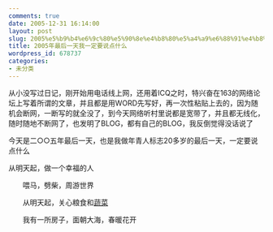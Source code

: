 ```yaml
---
comments: true
date: 2005-12-31 16:14:00
layout: post
slug: 2005%e5%b9%b4%e6%9c%80%e5%90%8e%e4%b8%80%e5%a4%a9%e6%88%91%e4%b8%80%e5%ae%9a%e8%a6%81%e8%af%b4%e7%82%b9%e4%bb%80%e4%b9%88
title: 2005年最后一天我一定要说点什么
wordpress_id: 678737
categories:
- 未分类
---
```


从小没写过日记，刚开始用电话线上网，还用着ICQ之时，特兴奋在163的网络论坛上写着所谓的文章，并且都是用WORD先写好，再一次性粘贴上去的，因为随机会断网，一断写的就全没了，到今天网络听村里说都是宽带了，并且都无线化，随时随地不断网了，也发明了BLOG，都有自己的BLOG，我反倒觉得没话说了

今天是二○○五年最后一天，也是我做年青人标志20多岁的最后一天，一定要说点什么

从明天起，做一个幸福的人 

　　喂马，劈柴，周游世界 

　　从明天起，关心粮食和[蔬菜](http://search.china.alibaba.com/offer/%E8%94%AC%E8%8F%9C.html)

　　我有一所房子，面朝大海，春暖花开
